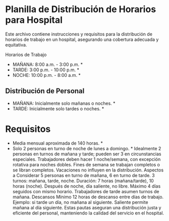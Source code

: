 

# Planilla de Distribución de Horarios para Hospital #
Este archivo contiene instrucciones y requisitos para la distribución de horarios de trabajo en un hospital, asegurando una cobertura adecuada y equitativa.

Horarios de Trabajo
* MAÑANA: 8:00 a.m. - 3:00 p.m. *
* TARDE: 3:00 p.m. - 10:00 p.m. *
* NOCHE: 10:00 p.m. - 8:00 a.m. *

 ## Distribución de Personal ##
* MAÑANA: Inicialmente solo mañanas o noches. *
* TARDE: Inicialmente solo tardes o noches. *
# Requisitos #
* Media mensual aproximada de 140 horas. *
* Solo 2 personas en turno de noche de lunes a domingo. *
Idealmente 2 personas en turnos de mañana y tarde; pueden ser 3 en circunstancias especiales.
Trabajadores deben hacer 1 noche/semana, con excepción rotativa para noches dobles.
Fines de semana se trabajan completos o se libran completos.
Vacaciones no influyen en la distribución.
Aspectos a Considerar
5 personas en turno de mañana, 6 en turno de tarde.
3 turnos: mañana, tarde, noche.
Duración: 7 horas (mañana/tarde), 10 horas (noche).
Después de noche, día saliente, no libre.
Máximo 4 días seguidos con mismo horario.
Trabajadores de tarde asumen turnos de mañana.
Descansos
Mínimo 12 horas de descanso entre días de trabajo.
Ejemplo: si tarde un día, no mañana al siguiente. Saliente permite mañana al día siguiente.
Estas pautas aseguran una distribución justa y eficiente del personal, manteniendo la calidad del servicio en el hospital.
